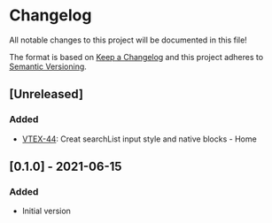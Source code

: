 # Changelog

All notable changes to this project will be documented in this file!

The format is based on [Keep a Changelog](http://keepachangelog.com/en/1.0.0/)
and this project adheres to [Semantic Versioning](http://semver.org/spec/v2.0.0.html).

## [Unreleased]

### Added

- [VTEX-44](https://acctglobal.atlassian.net/browse/VTEX-44): Creat searchList input style and native blocks - Home

## [0.1.0] - 2021-06-15

### Added

- Initial version
